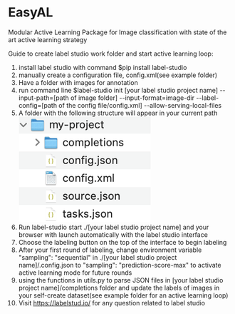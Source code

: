 # EasyAL
Modular Active Learning Package for Image classification with state of the art active learning strategy



Guide to create label studio work folder and start active learning loop:

1. install label studio with command $pip install label-studio
2. manually create a configuration file, config.xml(see example folder)
3. Have a folder with images for annotation
4. run command line  $label-studio init [your label studio project name] --input-path=[path of image folder] --input-format=image-dir --label-config=[path of the config file/config.xml] --allow-serving-local-files
5. A folder with the following structure will appear in your current path 
   ![img](./example/label_studio_work_folder.png)
6. Run label-studio start ./[your label studio project name] and your browser with launch automatically with the label studio interface
7. Choose the labeling button on the top of the interface to begin labeling
8. After your first round of labeling, change environment variable  "sampling": "sequential" in ./[your label studio project name]/.config.json to "sampling": "prediction-score-max" to activate active learning mode for future rounds
9. using the functions in utils.py to parse JSON files in [your label studio project name]/completions folder and update the labels of images in your self-create dataset(see example folder for an active learning loop)
10. Visit https://labelstud.io/ for any question related to label studio

